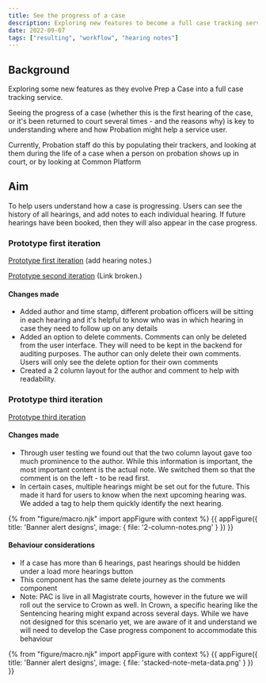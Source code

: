 ```yaml
---
title: See the progress of a case
description: Exploring new features to become a full case tracking service
date: 2022-09-07
tags: ["resulting", "workflow", "hearing notes"]
---
```


## Background

Exploring some new features as they evolve Prep a Case into a full case tracking service.

Seeing the progress of a case (whether this is the first hearing of the case, or it's been returned to court several times - and the reasons why) is key to understanding where and how Probation might help a service user.

Currently, Probation staff do this by populating their trackers, and looking at them during the life of a case when a person on probation shows up in court, or by looking at Common Platform

## Aim

To help users understand how a case is progressing. Users can see the history of all hearings, and add notes to each individual hearing. If future hearings have been booked, then they will also appear in the case progress.

### Prototype first iteration

[Prototype first iteration](https://www.figma.com/proto/5NQ0Exgyebm7IbGqh7wAbS/Nav%2C-Case-progress%2C-comments?page-id=1108%3A7508&node-id=1185-9390&starting-point-node-id=1185%3A8943) (add hearing notes.)

[Prototype second iteration](https://hmpps-prepare-a-case-prototype.apps.live.cloud-platform.service.justice.gov.uk/cases/13/summary) (Link broken.)

#### Changes made

- Added author and time stamp, different probation officers will be sitting in each hearing and it's helpful to know who was in which hearing in case they need to follow up on any details
- Added an option to delete comments. Comments can only be deleted from the user interface. They will need to be kept in the backend for auditing purposes. The author can only delete their own comments. Users will only see the delete option for their own comments
- Created a 2 column layout for the author and comment to help with readability.

### Prototype third iteration
[Prototype third iteration](https://www.figma.com/proto/5NQ0Exgyebm7IbGqh7wAbS/Nav%2C-Case-progress%2C-comments?page-id=1815%3A22083&node-id=1878-24463&viewport=1414%2C550%2C0.24&scaling=min-zoom&starting-point-node-id=1878%3A24463&show-proto-sidebar=1)

#### Changes made

- Through user testing we found out that the two column layout gave too much prominence to the author. While this information is important, the most important content is the actual note. We switched them so that the comment is on the left - to be read first.
- In certain cases, multiple hearings might be set out for the future. This made it hard for users to know when the next upcoming hearing was. We added a tag to help them quickly identify the next hearing.

{% from "figure/macro.njk" import appFigure with context %}
{{ appFigure({
  title: 'Banner alert designs',
  image: {
    file: '2-column-notes.png'
  }
}) }}

#### Behaviour considerations

- If a case has more than 6 hearings, past hearings should be hidden under a load more hearings button
- This component has the same delete journey as the comments component
- Note: PAC is live in all Magistrate courts, however in the future we will roll out the service to Crown as well. In Crown, a specific hearing like the Sentencing hearing might expand across several days. While we have not designed for this scenario yet, we are aware of it and understand we will need to develop the Case progress component to accommodate this behaviour

{% from "figure/macro.njk" import appFigure with context %}
{{ appFigure({
  title: 'Banner alert designs',
  image: {
    file: 'stacked-note-meta-data.png'
  }
}) }}
